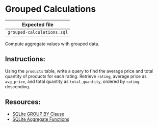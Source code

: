 # Grouped Calculations

| Expected file |
| ------------- |
| `grouped-calculations.sql` |

Compute aggregate values with grouped data.

## Instructions:

Using the `products` table, write a query to find the average price and total quantity of products for each rating. Retrieve `rating`, average price as `avg_price`, and total quantity as `total_quantity`, ordered by `rating` descending.

## Resources:

- [SQLite GROUP BY Clause](https://www.sqlite.org/lang_select.html#groupby)
- [SQLite Aggregate Functions](https://www.sqlite.org/lang_aggfunc.html)

